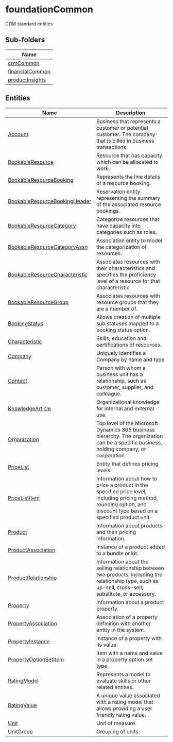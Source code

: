 
# foundationCommon

CDM standard entities  

## Sub-folders

|Name|
|---|
|[crmCommon](crmCommon/README.md)|
|[financialCommon](financialCommon/README.md)|
|[productInsights](productInsights/README.md)|




## Entities

|Name|Description|
|---|---|
|[Account](Account.cdm.json)|Business that represents a customer or potential customer. The company that is billed in business transactions.|
|[BookableResource](BookableResource.cdm.json)|Resource that has capacity which can be allocated to work.|
|[BookableResourceBooking](BookableResourceBooking.cdm.json)|Represents the line details of a resource booking.|
|[BookableResourceBookingHeader](BookableResourceBookingHeader.cdm.json)|Reservation entity representing the summary of the associated resource bookings.|
|[BookableResourceCategory](BookableResourceCategory.cdm.json)|Categorize resources that have capacity into categories such as roles.|
|[BookableResourceCategoryAssn](BookableResourceCategoryAssn.cdm.json)|Association entity to model the categorization of resources.|
|[BookableResourceCharacteristic](BookableResourceCharacteristic.cdm.json)|Associates resources with their characteristics and specifies the proficiency level of a resource for that characteristic.|
|[BookableResourceGroup](BookableResourceGroup.cdm.json)|Associates resources with resource groups that they are a member of.|
|[BookingStatus](BookingStatus.cdm.json)|Allows creation of multiple sub statuses mapped to a booking status option.|
|[Characteristic](Characteristic.cdm.json)|Skills, education and certifications of resources.|
|[Company](Company.cdm.json)|Uniquely identifies a Company by name and type|
|[Contact](Contact.cdm.json)|Person with whom a business unit has a relationship, such as customer, supplier, and colleague.|
|[KnowledgeArticle](KnowledgeArticle.cdm.json)|Organizational knowledge for internal and external use.|
|[Organization](Organization.cdm.json)|Top level of the Microsoft Dynamics 365 business hierarchy. The organization can be a specific business, holding company, or corporation.|
|[PriceList](PriceList.cdm.json)|Entity that defines pricing levels.|
|[PriceListItem](PriceListItem.cdm.json)|Information about how to price a product in the specified price level, including pricing method, rounding option, and discount type based on a specified product unit.|
|[Product](Product.cdm.json)|Information about products and their pricing information.|
|[ProductAssociation](ProductAssociation.cdm.json)|Instance of a product added to a bundle or kit.|
|[ProductRelationship](ProductRelationship.cdm.json)|Information about the selling relationship between two products, including the relationship type, such as up-sell, cross-sell, substitute, or accessory.|
|[Property](Property.cdm.json)|Information about a product property.|
|[PropertyAssociation](PropertyAssociation.cdm.json)|Association of a property definition with another entity in the system.|
|[PropertyInstance](PropertyInstance.cdm.json)|Instance of a property with its value.|
|[PropertyOptionSetItem](PropertyOptionSetItem.cdm.json)|Item with a name and value in a property option set type.|
|[RatingModel](RatingModel.cdm.json)|Represents a model to evaluate skills or other related entities.|
|[RatingValue](RatingValue.cdm.json)|A unique value associated with a rating model that allows providing a user friendly rating value.|
|[Unit](Unit.cdm.json)|Unit of measure.|
|[UnitGroup](UnitGroup.cdm.json)|Grouping of units.|
